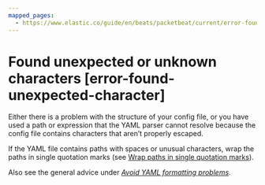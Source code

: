 ```yaml
---
mapped_pages:
  - https://www.elastic.co/guide/en/beats/packetbeat/current/error-found-unexpected-character.html
---
```


# Found unexpected or unknown characters [error-found-unexpected-character]

Either there is a problem with the structure of your config file, or you have used a path or expression that the YAML parser cannot resolve because the config file contains characters that aren’t properly escaped.

If the YAML file contains paths with spaces or unusual characters, wrap the paths in single quotation marks (see [Wrap paths in single quotation marks](/reference/packetbeat/yaml-tips.md#wrap-paths-in-quotes)).

Also see the general advice under [*Avoid YAML formatting problems*](/reference/packetbeat/yaml-tips.md).

